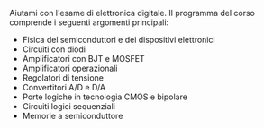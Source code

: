Aiutami con l'esame di elettronica digitale.
Il programma del corso comprende i seguenti argomenti principali:
- Fisica del semiconduttori e dei dispositivi elettronici
- Circuiti con diodi
- Amplificatori con BJT e MOSFET
- Amplificatori operazionali
- Regolatori di tensione
- Convertitori A/D e D/A
- Porte logiche in tecnologia CMOS e bipolare
- Circuiti logici sequenziali
- Memorie a semiconduttore